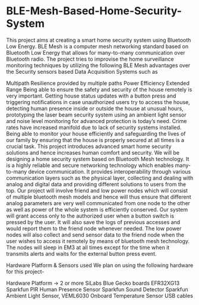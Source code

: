 # BLE-Mesh-Based-Home-Security-System

This project aims at creating a smart home security system using Bluetooth Low Energy. BLE Mesh is a computer mesh networking standard based on Bluetooth Low Energy that allows for many-to-many communication over Bluetooth radio. The project tries to improvise the home surveillance monitoring techniques by utilizing the following BLE Mesh advantages over the Security sensors based Data Acquisition Systems such as

Multipath Resilience provided by multiple paths
Power Efficiency
Extended Range
Being able to ensure the safety and security of the house remotely is very important. Getting house status updates with a button press and triggering notifications in case unauthorized users try to access the house, detecting human presence inside or outside the house at unusual hours, prototyping the laser beam security system using an ambient light sensor and noise level monitoring for advanced protection is today’s need. Crime rates have increased manifold due to lack of security systems installed. Being able to monitor your house efficiently and safeguarding the lives of our family by ensuring that the house is properly secured at all times is a crucial task. This project introduces advanced smart home security solutions and hence increases human comfort and security. We will be designing a home security system based on Bluetooth Mesh technology. It is a highly reliable and secure networking technology which enables many-to-many device communication. It provides interoperability through various communication layers such as the physical layer, collecting and dealing with analog and digital data and providing different solutions to users from the top. Our project will involve friend and low power nodes which will consist of multiple bluetooth mesh models and hence will thus ensure that different analog parameters are very well communicated from one node to the other as well as power of the whole system is efficiently conserved. Our system will grant access only to the authorized user when a button switch is pressed by the user. It will also save the logs of previous accesses and would report them to the friend node whenever needed. The low power nodes will also collect and send sensor data to the friend node when the user wishes to access it remotely by means of bluetooth mesh technology. The nodes will sleep in EM3 at all times except for the time when it transmits alerts and waits for the external button press event.



Hardware Platform & Sensors used
We plan on using the following hardware for this project-

Hardware Platform -> 2 or more SiLabs Blue Gecko boards EFR32XG13
Sparkfun PIR Human Presence Sensor
Sparkfun Sound Detector
Sparkfun Ambient Light Sensor, VEML6030
Onboard Temperature Sensor
USB cables
